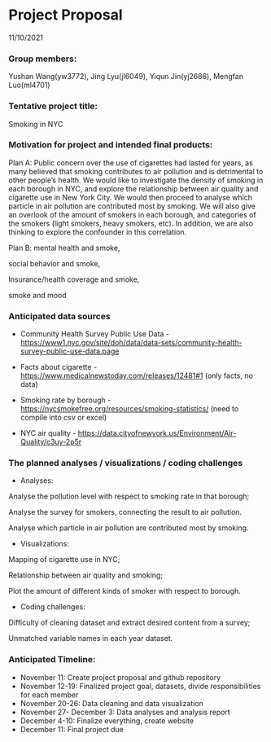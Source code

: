 Project Proposal
================
11/10/2021

### Group members:

Yushan Wang(yw3772), Jing Lyu(jl6049), Yiqun Jin(yj2686), Mengfan
Luo(ml4701)

### Tentative project title:

Smoking in NYC

### Motivation for project and intended final products:

Plan A: Public concern over the use of cigarettes had lasted for years,
as many believed that smoking contributes to air pollution and is
detrimental to other people’s health. We would like to investigate the
density of smoking in each borough in NYC, and explore the relationship
between air quality and cigarette use in New York City. We would then
proceed to analyse which particle in air pollution are contributed most
by smoking. We will also give an overlook of the amount of smokers in
each borough, and categories of the smokers (light smokers, heavy
smokers, etc). In addition, we are also thinking to explore the
confounder in this correlation.

Plan B: mental health and smoke,

social behavior and smoke,

Insurance/health coverage and smoke,

smoke and mood

### Anticipated data sources

-   Community Health Survey Public Use Data -
    <https://www1.nyc.gov/site/doh/data/data-sets/community-health-survey-public-use-data.page>

-   Facts about cigarette -
    <https://www.medicalnewstoday.com/releases/12481#1> (only facts, no
    data)

-   Smoking rate by borough -
    <https://nycsmokefree.org/resources/smoking-statistics/> (need to
    compile into csv or excel)

-   NYC air quality -
    <https://data.cityofnewyork.us/Environment/Air-Quality/c3uy-2p5r>

### The planned analyses / visualizations / coding challenges

-   Analyses:

Analyse the pollution level with respect to smoking rate in that
borough;

Analyse the survey for smokers, connecting the result to air pollution.

Analyse which particle in air pollution are contributed most by smoking.

-   Visualizations:

Mapping of cigarette use in NYC;

Relationship between air quality and smoking;

Plot the amount of different kinds of smoker with respect to borough.

-   Coding challenges:

Difficulty of cleaning dataset and extract desired content from a
survey;

Unmatched variable names in each year dataset.

### Anticipated Timeline:

-   November 11: Create project proposal and github repository
-   November 12-19: Finalized project goal, datasets, divide
    responsibilities for each member
-   November 20-26: Data cleaning and data visualization
-   November 27- December 3: Data analyses and analysis report
-   December 4-10: Finalize everything, create website
-   December 11: Final project due
